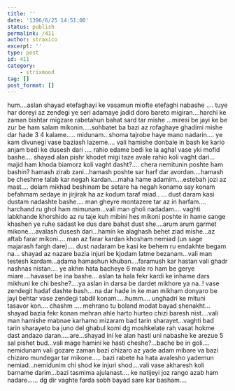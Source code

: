 ```yaml
---
title: ''
date: '1396/6/25 14:51:00'
status: publish
permalink: /411
author: straxico
excerpt: ''
type: post
id: 411
category:
    - strixmood
tag: []
post_format: []
---
```

hum….aslan shayad etefaghayi ke vasamun miofte etefaghi nabashe …. tuye har doreyi az zendegi ye seri adamaye jadid doro bareto migiran….harchi ke zaman bishtar migzare rabetahun bahat sard tar mishe …miresi be jayi ke be zur be ham salam mikonin…..sohbatet ba bazi az rofaghaye ghadimi mishe dar hade 3 4 kalame….. midunam…shoma tajrobe haye mano nadarin…. ye kam divunegi vase baziash lazeme…. vali hamishe donbale in bash ke kario anjam bedi ke dusesh dari …. rahio edame bedi ke la aghal vase yki mofid bashe…. shayad alan pishr khodet migi taze avale rahio koli vaght dari…majid ham khoda biamorz koli vaght dasht?…. chera nemitunin poshte ham bashin? hamash zirab zani…hamash poshte sar harf dar avordan….hamash be cheshme talab kar negah kardan….maha hame adamim….estebah jozi az mast…. delam mikhad beshinam be setare ha negah konamo say konam befahmam sedaye in jirjirak ha az kodum taraf miad.. … dust daram kasi dustam nadashte bashe…. man gheyre montazere tar az in harfam…. harchand ru ghol ham mimunam…vali man gholi nadadam…. vaghti labkhande khorshido az ru taje kuh mibini hes mikoni poshte in hame sange khashen ye ruhe sadast ke dus dare bahat dust she….arum arum garmet mikone….avalash dusesh dari…hamin ke alaghash behet ziad mishe…az aftab farar mikoni…. man az farar kardan khosham nemiad (un sage majarash fargh dare)…. dust nadaram be kasi ke behem ru endakhte begam na… shayad az nazare bazia injuri be kjodam latme bezanam…vali man testesh kardam…adama hamashun khuban….faramush kar hastan vali ghadr nashnas nistan…. ye akhm hata bacheye 6 male ro ham be gerye miare….havaset be ina bashe… aslan ta hala fekr kardi ke inhame dars mikhuni ke chi beshe?….ya aslan in darsa be dardet mikhore ya na..! vase zendegit hadaf dashte bash….na dar hade in ke man mikham donyaro be jayi behtar vase zendegi tabdil konam…..humm…. unghadri ke mituni tasavor kon…. chashm …. mehrano tu boland modat bayad shenakht…shayad bazia fekr konan mehran ahle harto hurteo chizi baresh nist….vali man hamishe mabnae karhamo mizaram bad tarin sharayet…vaghti bad tarin sharayeto ba juno del ghabul komi dg moshkelate rah vasat hokme dast andazo daran…..are…shayad ini ke alan hasti uni nabashe ke arezue 5 sal pishet bud…vali mage hamini ke hasti cheshe?…bache be in goli…. nemidunam vali gozare zaman bazi chizaro az yade adam mibare va bazi chizaro mundegar tar mikone….. bazi rabete ha hata avalesho yademun nemiad…nemidunim chi shod ke injuri shod….vali vase akharesh koli barname darim…bazi tasmima ajulanast…. ke natijeyi joz rango azab ham nadare…… dg dir vaghte farda sobh bayad sare kar basham….